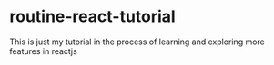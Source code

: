 # routine-react-tutorial
This is just my tutorial in the process of learning and exploring more features in reactjs
